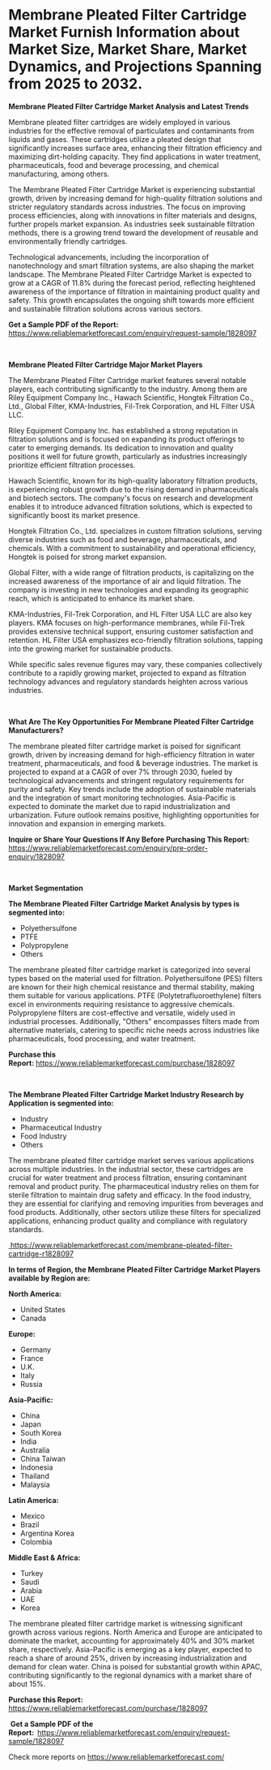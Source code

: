 <p><h1>Membrane Pleated Filter Cartridge Market Furnish Information about Market Size, Market Share, Market Dynamics, and Projections Spanning from 2025 to 2032.</h1></p><p><strong>Membrane Pleated Filter Cartridge Market Analysis and Latest Trends</strong></p>
<p><p>Membrane pleated filter cartridges are widely employed in various industries for the effective removal of particulates and contaminants from liquids and gases. These cartridges utilize a pleated design that significantly increases surface area, enhancing their filtration efficiency and maximizing dirt-holding capacity. They find applications in water treatment, pharmaceuticals, food and beverage processing, and chemical manufacturing, among others.</p><p>The Membrane Pleated Filter Cartridge Market is experiencing substantial growth, driven by increasing demand for high-quality filtration solutions and stricter regulatory standards across industries. The focus on improving process efficiencies, along with innovations in filter materials and designs, further propels market expansion. As industries seek sustainable filtration methods, there is a growing trend toward the development of reusable and environmentally friendly cartridges.</p><p>Technological advancements, including the incorporation of nanotechnology and smart filtration systems, are also shaping the market landscape. The Membrane Pleated Filter Cartridge Market is expected to grow at a CAGR of 11.8% during the forecast period, reflecting heightened awareness of the importance of filtration in maintaining product quality and safety. This growth encapsulates the ongoing shift towards more efficient and sustainable filtration solutions across various sectors.</p></p>
<p><strong>Get a Sample PDF of the Report:&nbsp;</strong> <a href="https://www.reliablemarketforecast.com/enquiry/request-sample/1828097?utm_campaign=2750&utm_medium=2&utm_source=Github&utm_content=ia&utm_term=09042025&utm_id=membrane-pleated-filter-cartridge">https://www.reliablemarketforecast.com/enquiry/request-sample/1828097</a></p>
<p>&nbsp;</p>
<p><strong>Membrane Pleated Filter Cartridge Major Market Players</strong></p>
<p><p>The Membrane Pleated Filter Cartridge market features several notable players, each contributing significantly to the industry. Among them are Riley Equipment Company Inc., Hawach Scientific, Hongtek Filtration Co., Ltd., Global Filter, KMA-Industries, Fil-Trek Corporation, and HL Filter USA LLC.</p><p>Riley Equipment Company Inc. has established a strong reputation in filtration solutions and is focused on expanding its product offerings to cater to emerging demands. Its dedication to innovation and quality positions it well for future growth, particularly as industries increasingly prioritize efficient filtration processes.</p><p>Hawach Scientific, known for its high-quality laboratory filtration products, is experiencing robust growth due to the rising demand in pharmaceuticals and biotech sectors. The company's focus on research and development enables it to introduce advanced filtration solutions, which is expected to significantly boost its market presence.</p><p>Hongtek Filtration Co., Ltd. specializes in custom filtration solutions, serving diverse industries such as food and beverage, pharmaceuticals, and chemicals. With a commitment to sustainability and operational efficiency, Hongtek is poised for strong market expansion.</p><p>Global Filter, with a wide range of filtration products, is capitalizing on the increased awareness of the importance of air and liquid filtration. The company is investing in new technologies and expanding its geographic reach, which is anticipated to enhance its market share.</p><p>KMA-Industries, Fil-Trek Corporation, and HL Filter USA LLC are also key players. KMA focuses on high-performance membranes, while Fil-Trek provides extensive technical support, ensuring customer satisfaction and retention. HL Filter USA emphasizes eco-friendly filtration solutions, tapping into the growing market for sustainable products.</p><p>While specific sales revenue figures may vary, these companies collectively contribute to a rapidly growing market, projected to expand as filtration technology advances and regulatory standards heighten across various industries.</p></p>
<p>&nbsp;</p>
<p><strong>What Are The Key Opportunities For Membrane Pleated Filter Cartridge Manufacturers?</strong></p>
<p><p>The membrane pleated filter cartridge market is poised for significant growth, driven by increasing demand for high-efficiency filtration in water treatment, pharmaceuticals, and food & beverage industries. The market is projected to expand at a CAGR of over 7% through 2030, fueled by technological advancements and stringent regulatory requirements for purity and safety. Key trends include the adoption of sustainable materials and the integration of smart monitoring technologies. Asia-Pacific is expected to dominate the market due to rapid industrialization and urbanization. Future outlook remains positive, highlighting opportunities for innovation and expansion in emerging markets.</p></p>
<p><strong>Inquire or Share Your Questions If Any Before Purchasing This Report:</strong> <a href="https://www.reliablemarketforecast.com/enquiry/pre-order-enquiry/1828097?utm_campaign=2750&utm_medium=2&utm_source=Github&utm_content=ia&utm_term=09042025&utm_id=membrane-pleated-filter-cartridge">https://www.reliablemarketforecast.com/enquiry/pre-order-enquiry/1828097</a></p>
<p>&nbsp;</p>
<p><strong>Market Segmentation</strong></p>
<p><strong>The Membrane Pleated Filter Cartridge Market Analysis by types is segmented into:</strong></p>
<p><ul><li>Polyethersulfone</li><li>PTFE</li><li>Polypropylene</li><li>Others</li></ul></p>
<p><p>The membrane pleated filter cartridge market is categorized into several types based on the material used for filtration. Polyethersulfone (PES) filters are known for their high chemical resistance and thermal stability, making them suitable for various applications. PTFE (Polytetrafluoroethylene) filters excel in environments requiring resistance to aggressive chemicals. Polypropylene filters are cost-effective and versatile, widely used in industrial processes. Additionally, "Others" encompasses filters made from alternative materials, catering to specific niche needs across industries like pharmaceuticals, food processing, and water treatment.</p></p>
<p><strong>Purchase this Report:&nbsp;</strong><a href="https://www.reliablemarketforecast.com/purchase/1828097?utm_campaign=2750&utm_medium=2&utm_source=Github&utm_content=ia&utm_term=09042025&utm_id=membrane-pleated-filter-cartridge">https://www.reliablemarketforecast.com/purchase/1828097</a></p>
<p>&nbsp;</p>
<p><strong>The Membrane Pleated Filter Cartridge Market Industry Research by Application is segmented into:</strong></p>
<p><ul><li>Industry</li><li>Pharmaceutical Industry</li><li>Food Industry</li><li>Others</li></ul></p>
<p><p>The membrane pleated filter cartridge market serves various applications across multiple industries. In the industrial sector, these cartridges are crucial for water treatment and process filtration, ensuring contaminant removal and product purity. The pharmaceutical industry relies on them for sterile filtration to maintain drug safety and efficacy. In the food industry, they are essential for clarifying and removing impurities from beverages and food products. Additionally, other sectors utilize these filters for specialized applications, enhancing product quality and compliance with regulatory standards.</p></p>
<p><a href="https://www.reliablemarketforecast.com/membrane-pleated-filter-cartridge-r1828097?utm_campaign=2750&utm_medium=2&utm_source=Github&utm_content=ia&utm_term=09042025&utm_id=membrane-pleated-filter-cartridge">&nbsp;https://www.reliablemarketforecast.com/membrane-pleated-filter-cartridge-r1828097</a></p>
<p><strong>In terms of Region, the Membrane Pleated Filter Cartridge Market Players available by Region are:</strong></p>
<p>
    <p> <strong> North America: </strong>
        <ul>
            <li>United States</li>
            <li>Canada</li>
        </ul>
        </p> 
    <p> <strong> Europe: </strong>
        <ul>
            <li>Germany</li>
            <li>France</li>
            <li>U.K.</li>
            <li>Italy</li>
            <li>Russia</li>
        </ul>
        </p> 
    <p> <strong> Asia-Pacific: </strong>
        <ul>
            <li>China</li>
            <li>Japan</li>
            <li>South Korea</li>
            <li>India</li>
            <li>Australia</li>
            <li>China Taiwan</li>
            <li>Indonesia</li>
            <li>Thailand</li>
            <li>Malaysia</li>
        </ul>
        </p> 
    <p> <strong> Latin America: </strong>
        <ul>
            <li>Mexico</li>
            <li>Brazil</li>
            <li>Argentina Korea</li>
            <li>Colombia</li>
        </ul>
        </p> 
    <p> <strong> Middle East & Africa: </strong>
        <ul>
            <li>Turkey</li>
            <li>Saudi</li>
            <li>Arabia</li>
            <li>UAE</li>
            <li>Korea</li>
        </ul>
    </p>
    </p>
<p><p>The membrane pleated filter cartridge market is witnessing significant growth across various regions. North America and Europe are anticipated to dominate the market, accounting for approximately 40% and 30% market share, respectively. Asia-Pacific is emerging as a key player, expected to reach a share of around 25%, driven by increasing industrialization and demand for clean water. China is poised for substantial growth within APAC, contributing significantly to the regional dynamics with a market share of about 15%.</p></p>
<p><strong>Purchase this Report: </strong><a href="https://www.reliablemarketforecast.com/purchase/1828097?utm_campaign=2750&utm_medium=2&utm_source=Github&utm_content=ia&utm_term=09042025&utm_id=membrane-pleated-filter-cartridge">https://www.reliablemarketforecast.com/purchase/1828097</a></p>
<p>&nbsp;<strong>Get a Sample PDF of the Report:&nbsp;&nbsp;</strong><a href="https://www.reliablemarketforecast.com/enquiry/request-sample/1828097?utm_campaign=2750&utm_medium=2&utm_source=Github&utm_content=ia&utm_term=09042025&utm_id=membrane-pleated-filter-cartridge">https://www.reliablemarketforecast.com/enquiry/request-sample/1828097</a></p>
<p><strong></strong></p>
<p>Check more reports on <a href="https://www.reliablemarketforecast.com/?utm_campaign=2750&utm_medium=2&utm_source=Github&utm_content=ia&utm_term=09042025&utm_id=membrane-pleated-filter-cartridge">https://www.reliablemarketforecast.com/</a></p>